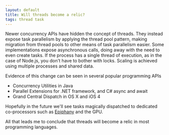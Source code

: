 ```yaml
---
layout: default
title: Will threads become a relic?
tags: thread task
---
```


Newer concurrency APIs have hidden the concept of threads. They instead expose task parallelism by applying the thread pool pattern, making migration from thread pools to other means of task parallelism easier. Some implementations expose asynchronous calls, doing away with the need to even create tasks. If the process has a single thread of execution, as in the case of Node.js, you don't have to bother with locks. Scaling is achieved using multiple processes and shared data.

Evidence of this change can be seen in several popular programming APIs

* Concurrency Utilities in Java
* Parallel Extensions for .NET framework, and C# async and await
* Grand Central Dispatch in OS X and iOS 4

Hopefully in the future we'll see tasks magically dispatched to dedicated co-processors such as [Epiphany](http://www.adapteva.com/products/silicon-devices/) and the GPU. 

All that leads me to conclude that threads will become a relic in most programming languages.

